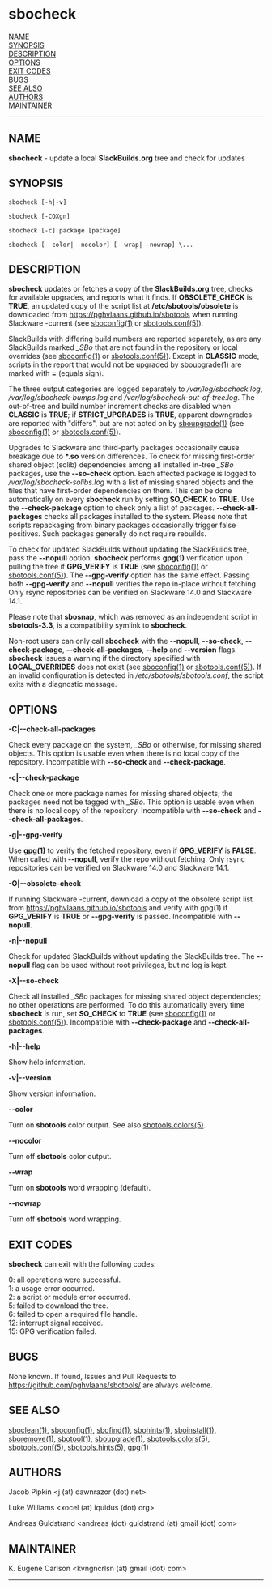 # sbocheck

[NAME](#name)\
[SYNOPSIS](#synopsis)\
[DESCRIPTION](#description)\
[OPTIONS](#options)\
[EXIT CODES](#exit-codes)\
[BUGS](#bugs)\
[SEE ALSO](#see-also)\
[AUTHORS](#authors)\
[MAINTAINER](#maintainer)

------------------------------------------------------------------------

## NAME

**sbocheck** - update a local **SlackBuilds.org** tree and check for
updates

## SYNOPSIS

    sbocheck [-h|-v]

    sbocheck [-COXgn]

    sbocheck [-c] package [package]

    sbocheck [--color|--nocolor] [--wrap|--nowrap] \...

## DESCRIPTION

**sbocheck** updates or fetches a copy of the **SlackBuilds.org** tree,
checks for available upgrades, and reports what it finds. If
**OBSOLETE_CHECK** is **TRUE**, an updated copy of the script list at
**/etc/sbotools/obsolete** is downloaded from
<https://pghvlaans.github.io/sbotools> when running Slackware -current
(see [sboconfig(1)](sboconfig.1.md) or [sbotools.conf(5)](sbotools.conf.5.md)).

SlackBuilds with differing build numbers are reported separately, as are
any SlackBuilds marked *\_SBo* that are not found in the repository or
local overrides (see [sboconfig(1)](sboconfig.1.md) or [sbotools.conf(5)](sbotools.conf.5.md)). Except
in **CLASSIC** mode, scripts in the report that would not be upgraded by
[sboupgrade(1)](sboupgrade.1.md) are marked with **=** (equals sign).

The three output categories are logged separately to
*/var/log/sbocheck.log*, */var/log/sbocheck-bumps.log* and
*/var/log/sbocheck-out-of-tree.log*. The out-of-tree and build number
increment checks are disabled when **CLASSIC** is **TRUE**; if
**STRICT_UPGRADES** is **TRUE**, apparent downgrades are reported with
"differs", but are not acted on by [sboupgrade(1)](sboupgrade.1.md) (see
[sboconfig(1)](sboconfig.1.md) or [sbotools.conf(5)](sbotools.conf.5.md)).

Upgrades to Slackware and third-party packages occasionally cause
breakage due to **\*.so** version differences. To check for missing
first-order shared object (solib) dependencies among all installed
in-tree *\_SBo* packages, use the **\--so-check** option. Each affected
package is logged to */var/log/sbocheck-solibs.log* with a list of
missing shared objects and the files that have first-order dependencies
on them. This can be done automatically on every **sbocheck** run by
setting **SO_CHECK** to **TRUE**. Use the **\--check-package** option to
check only a list of packages. **\--check-all-packages** checks all
packages installed to the system. Please note that scripts repackaging
from binary packages occasionally trigger false positives. Such packages
generally do not require rebuilds.

To check for updated SlackBuilds without updating the SlackBuilds tree,
pass the **\--nopull** option. **sbocheck** performs **gpg(1)**
verification upon pulling the tree if **GPG_VERIFY** is **TRUE** (see
[sboconfig(1)](sboconfig.1.md) or [sbotools.conf(5)](sbotools.conf.5.md)). The **\--gpg-verify** option
has the same effect. Passing both **\--gpg-verify** and **\--nopull**
verifies the repo in-place without fetching. Only rsync repositories can
be verified on Slackware 14.0 and Slackware 14.1.

Please note that **sbosnap**, which was removed as an independent script
in **sbotools-3.3**, is a compatibility symlink to **sbocheck**.

Non-root users can only call **sbocheck** with the **\--nopull**,
**\--so-check**, **\--check-package**, **\--check-all-packages**,
**\--help** and **\--version** flags. **sbocheck** issues a warning if
the directory specified with **LOCAL_OVERRIDES** does not exist (see
[sboconfig(1)](sboconfig.1.md) or [sbotools.conf(5)](sbotools.conf.5.md)). If an invalid configuration
is detected in */etc/sbotools/sbotools.conf*, the script exits with a
diagnostic message.

## OPTIONS

**-C\|\--check-all-packages**

Check every package on the system, *\_SBo* or otherwise, for missing
shared objects. This option is usable even when there is no local copy
of the repository. Incompatible with **\--so-check** and
**\--check-package**.

**-c\|\--check-package**

Check one or more package names for missing shared objects; the packages
need not be tagged with *\_SBo*. This option is usable even when there
is no local copy of the repository. Incompatible with **\--so-check**
and **\--check-all-packages**.

**-g\|\--gpg-verify**

Use **gpg(1)** to verify the fetched repository, even if **GPG_VERIFY**
is **FALSE**. When called with **\--nopull**, verify the repo without
fetching. Only rsync repositories can be verified on Slackware 14.0 and
Slackware 14.1.

**-O\|\--obsolete-check**

If running Slackware -current, download a copy of the obsolete script
list from <https://pghvlaans.github.io/sbotools> and verify with gpg(1)
if **GPG_VERIFY** is **TRUE** or **\--gpg-verify** is passed.
Incompatible with **\--nopull**.

**-n\|\--nopull**

Check for updated SlackBuilds without updating the SlackBuilds tree. The
**\--nopull** flag can be used without root privileges, but no log is
kept.

**-X\|\--so-check**

Check all installed *\_SBo* packages for missing shared object
dependencies; no other operations are performed. To do this
automatically every time **sbocheck** is run, set **SO_CHECK** to
**TRUE** (see [sboconfig(1)](sboconfig.1.md) or [sbotools.conf(5)](sbotools.conf.5.md)). Incompatible
with **\--check-package** and **\--check-all-packages**.

**-h\|\--help**

Show help information.

**-v\|\--version**

Show version information.

**\--color**

Turn on **sbotools** color output. See also [sbotools.colors(5)](sbotools.colors.5.md).

**\--nocolor**

Turn off **sbotools** color output.

**\--wrap**

Turn on **sbotools** word wrapping (default).

**\--nowrap**

Turn off **sbotools** word wrapping.

## EXIT CODES

**sbocheck** can exit with the following codes:

0: all operations were successful.\
1: a usage error occurred.\
2: a script or module error occurred.\
5: failed to download the tree.\
6: failed to open a required file handle.\
12: interrupt signal received.\
15: GPG verification failed.

## BUGS

None known. If found, Issues and Pull Requests to
<https://github.com/pghvlaans/sbotools/> are always welcome.

## SEE ALSO

[sboclean(1)](sboclean.1.md), [sboconfig(1)](sboconfig.1.md), [sbofind(1)](sbofind.1.md), [sbohints(1)](sbohints.1.md), [sboinstall(1)](sboinstall.1.md),
[sboremove(1)](sboremove.1.md), [sbotool(1)](sbotool.1.md), [sboupgrade(1)](sboupgrade.1.md), [sbotools.colors(5)](sbotools.colors.5.md),
[sbotools.conf(5)](sbotools.conf.5.md), [sbotools.hints(5)](sbotools.hints.5.md), gpg(1)

## AUTHORS

Jacob Pipkin \<j (at) dawnrazor (dot) net\>

Luke Williams \<xocel (at) iquidus (dot) org\>

Andreas Guldstrand \<andreas (dot) guldstrand (at) gmail (dot) com\>

## MAINTAINER

K. Eugene Carlson \<kvngncrlsn (at) gmail (dot) com\>

------------------------------------------------------------------------
